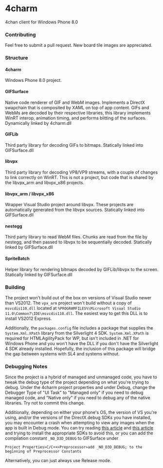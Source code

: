 # 4charm
4chan client for Windows Phone 8.0

### Contributing
Feel free to submit a pull request. New board tile images are appreciated.

### Structure

#### 4charm
Windows Phone 8.0 project.

#### GIFSurface
Native code renderer of GIF and WebM images. Implements a DirectX swapchain that is composited by XAML on top of app content. GIFs and WebMs are decoded by their respective libraries, this library implements WinRT interop, animation timing, and performs blitting of the surfaces. Dynamically linked by 4charm.dll

#### GIFLib
Third party library for decoding GIFs to bitmaps. Statically linked into GIFSurface.dll

#### libvpx
Third party library for decoding VP8/VP9 streams, with a couple of changes to link correctly on WinRT. This is not a project, but code that is shared by the libvpx_arm and libvpx_x86 projects.

#### libvpx_arm / libvpx_x86
Wrapper Visual Studio project around libvpx. These projects are automatically generated from the libvpx sources. Statically linked into GIFSurface.dll

#### nestegg
Third party library to read WebM files. Chunks are read from the file by nestegg, and then passed to libvpx to be sequentially decoded. Statically linked by GIFSurface.dll

#### SpriteBatch
Helper library for rendering bitmaps decoded by GIFLib/libvpx to the screen. Statically linked by GIFSurface.dll

### Building

The project won't build out of the box on versions of Visual Studio newer than VS2012. The `vpx_arm` project won't build
without a copy of `msvcdis110.dll` located at `%PROGRAMFILES%\Microsoft Visual Studio 11.0\Common7\IDE\msvcdis110.dll`.
The easiest way to get this DLL is to install VS2012 Express.

Additionally, the `packages.config` file includes a package that supplies the `System.Xml.XPath` library from the Silverlight 4
SDK. `System.Xml.XPath` is required for HTMLAgilityPack for WP, but isn't included in .NET for Windows Phone and you won't have the
DLL if you don't have the Silverlight 4 SDK already installed. Hopefully, the inclusion of this package will bridge the gap between
systems with SL4 and systems without. 

### Debugging Notes

Since the project is a hybrid of managed and unmanaged code, you have to tweak the debug type of the project depending
on what you're trying to debug. Under the 4charm project properties and under Debug, change the Debugger Type of "UI Task"
to "Managed only" if you need to debug managed code, and "Native only" if you need to debug any of the native libraries. Try not to
commit this change. 

Additionally, depending on either your phone's OS, the version of VS you're using, and/or the versions of the DirectX debug SDKs you
have installed, you may encounter a crash when attempting to view any images when the app is built in Debug mode. You can try
reading [this article](http://stackoverflow.com/questions/25423371/d3d11createdevice-returns-garbage-value-and-fails) and
[this article](http://blogs.msdn.com/b/chuckw/archive/2012/11/30/direct3d-sdk-debug-layer-tricks.aspx) and trying to install the
appropriate SDKs to avoid this, or you can add the compilation constant `_NO_D3D_DEBUG` to GIFSurface under 

    Project Properties>C/C++>Preprocessor>add _NO_D3D_DEBUG; to the beginning of Preprocessor Constants

Alternatively, you can just always use Release mode. 
